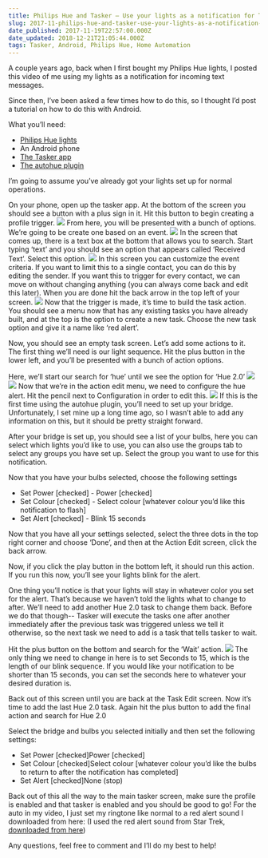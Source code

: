 ```yaml
---
title: Philips Hue and Tasker – Use your lights as a notification for Text Messages
slug: 2017-11-philips-hue-and-tasker-use-your-lights-as-a-notification-for-text-messages
date_published: 2017-11-19T22:57:00.000Z
date_updated: 2018-12-21T21:05:44.000Z
tags: Tasker, Android, Philips Hue, Home Automation
---
```


A couple years ago, back when I first bought my Philips Hue lights, I posted this video of me using my lights as a notification for incoming text messages.

Since then, I’ve been asked a few times how to do this, so I thought I’d post a tutorial on how to do this with Android.

What you’ll need:

- [Philips Hue lights](http://amzn.to/2zQyUoC)
- An Android phone
- [The Tasker app](https://play.google.com/store/apps/details?id=net.dinglisch.android.taskerm&amp;hl=en)
- [The autohue plugin](https://play.google.com/store/apps/details?id=com.cuberob.autohue&amp;hl=en)

I’m going to assume you’ve already got your lights set up for normal operations.

On your phone, open up the tasker app. At the bottom of the screen you should see a button with a plus sign in it. Hit this button to begin creating a profile trigger.
![](/images/2018/12/H1YFs4CyM.png)
From here, you will be presented with a bunch of options. We’re going to be create one based on an event.
![](/images/2018/12/BymghER1G.png)
In the screen that comes up, there is a text box at the bottom that allows you to search. Start typing ‘text’ and you should see an option that appears called ‘Received Text’. Select this option.
![](/images/2018/12/Syi43EAyM.png)
In this screen you can customize the event criteria. If you want to limit this to a single contact, you can do this by editing the sender. If you want this to trigger for every contact, we can move on without changing anything (you can always come back and edit this later). When you are done hit the back arrow in the top left of your screen.
![](/images/2018/12/r1guhN0kf.png)
Now that the trigger is made, it’s time to build the task action. You should see a menu now that has any existing tasks you have already built, and at the top is the option to create a new task. Choose the new task option and give it a name like ‘red alert’.

Now, you should see an empty task screen. Let’s add some actions to it. The first thing we’ll need is our light sequence. Hit the plus button in the lower left, and you’ll be presented with a bunch of action options.

Here, we’ll start our search for ‘hue’ until we see the option for ‘Hue 2.0’
![](/images/2018/12/r1jk6V0yG.png)![](/images/2018/12/BJxdaV01G.png)
Now that we’re in the action edit menu, we need to configure the hue alert. Hit the pencil next to Configuration in order to edit this.
![](/images/2018/12/BkuhpVAJf.png)
If this is the first time using the autohue plugin, you’ll need to set up your bridge. Unfortunately, I set mine up a long time ago, so I wasn’t able to add any information on this, but it should be pretty straight forward.

After your bridge is set up, you should see a list of your bulbs, here you can select which lights you’d like to use, you can also use the groups tab to select any groups you have set up. Select the group you want to use for this notification.

Now that you have your bulbs selected, choose the following settings

- Set Power [checked] - Power [checked]
- Set Colour [checked] - Select colour [whatever colour you’d like this notification to flash]
- Set Alert [checked] - Blink 15 seconds

Now that you have all your settings selected, select the three dots in the top right corner and choose ‘Done’, and then at the Action Edit screen, click the back arrow.

Now, if you click the play button in the bottom left, it should run this action. If you run this now, you’ll see your lights blink for the alert.

One thing you’ll notice is that your lights will stay in whatever color you set for the alert. That’s because we haven’t told the lights what to change to after. We’ll need to add another Hue 2.0 task to change them back. Before we do that though-- Tasker will execute the tasks one after another immediately after the previous task was triggered unless we tell it otherwise, so the next task we need to add is a task that tells tasker to wait.

Hit the plus button on the bottom and search for the ‘Wait’ action.
![](/images/2018/12/r1hO04RkM.png)
The only thing we need to change in here is to set Seconds to 15, which is the length of our blink sequence. If you would like your notification to be shorter than 15 seconds, you can set the seconds here to whatever your desired duration is.

Back out of this screen until you are back at the Task Edit screen. Now it’s time to add the last Hue 2.0 task. Again hit the plus button to add the final action and search for Hue 2.0

Select the bridge and bulbs you selected initially and then set the following settings:

- Set Power [checked]Power [checked]
- Set Colour [checked]Select colour [whatever colour you’d like the bulbs to return to after the notification has completed]
- Set Alert [checked]None (stop)

Back out of this all the way to the main tasker screen, make sure the profile is enabled and that tasker is enabled and you should be good to go! For the auto in my video, I just set my ringtone like normal to a red alert sound I downloaded from here: (I used the red alert sound from Star Trek, [downloaded from here](http://www.trekcore.com/audio/))

Any questions, feel free to comment and I’ll do my best to help!
